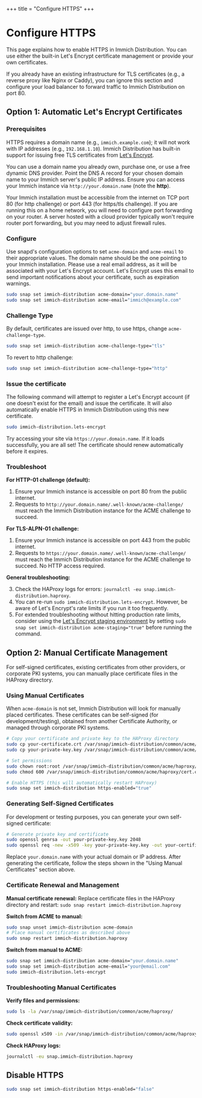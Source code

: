 +++
title = "Configure HTTPS"
+++

# Configure HTTPS

This page explains how to enable HTTPS in Immich Distribution. You can use either the built-in Let's Encrypt certificate management or provide your own certificates.

If you already have an existing infrastructure for TLS certificates (e.g., a reverse proxy like Nginx or Caddy), you can ignore this section and configure your load balancer to forward traffic to Immich Distribution on port 80.

## Option 1: Automatic Let's Encrypt Certificates

### Prerequisites

HTTPS requires a domain name (e.g., `immich.example.com`); it will not work with IP addresses (e.g., `192.168.1.10`). Immich Distribution has built-in support for issuing free TLS certificates from [Let's Encrypt](https://letsencrypt.org/).

You can use a domain name you already own, purchase one, or use a free dynamic DNS provider. Point the DNS A record for your chosen domain name to your Immich server's public IP address. Ensure you can access your Immich instance via `http://your.domain.name` (note the **http**).

Your Immich installation must be accessible from the internet on TCP port 80 (for http challenge) or port 443 (for https/tls challenge). If you are running this on a home network, you will need to configure port forwarding on your router. A server hosted with a cloud provider typically won't require router port forwarding, but you may need to adjust firewall rules.

### Configure

Use snapd's configuration options to set `acme-domain` and `acme-email` to their appropriate values. The domain name should be the one pointing to your Immich installation. Please use a real email address, as it will be associated with your Let's Encrypt account. Let's Encrypt uses this email to send important notifications about your certificate, such as expiration warnings.

```sh 
sudo snap set immich-distribution acme-domain="your.domain.name"
sudo snap set immich-distribution acme-email="immich@example.com"
```

### Challenge Type

By default, certificates are issued over http, to use https, change `acme-challenge-type`.

```sh
sudo snap set immich-distribution acme-challenge-type="tls"
```

To revert to http challenge:

```sh
sudo snap set immich-distribution acme-challenge-type="http"
```

### Issue the certificate

The following command will attempt to register a Let's Encrypt account (if one doesn't exist for the email) and issue the certificate. It will also automatically enable HTTPS in Immich Distribution using this new certificate.

```sh
sudo immich-distribution.lets-encrypt
```

Try accessing your site via `https://your.domain.name`. If it loads successfully, you are all set! The certificate should renew automatically before it expires.

### Troubleshoot

**For HTTP-01 challenge (default):**

1. Ensure your Immich instance is accessible on port 80 from the public internet.
2. Requests to `http://your.domain.name/.well-known/acme-challenge/` must reach the Immich Distribution instance for the ACME challenge to succeed.

**For TLS-ALPN-01 challenge:**

1. Ensure your Immich instance is accessible on port 443 from the public internet.
2. Requests to `https://your.domain.name/.well-known/acme-challenge/` must reach the Immich Distribution instance for the ACME challenge to succeed. No HTTP access required.

**General troubleshooting:**

3. Check the HAProxy logs for errors: `journalctl -eu snap.immich-distribution.haproxy`.
4. You can re-run `sudo immich-distribution.lets-encrypt`. However, be aware of Let's Encrypt's rate limits if you run it too frequently.
5. For extended troubleshooting without hitting production rate limits, consider using the [Let's Encrypt staging environment](https://letsencrypt.org/docs/staging-environment/) by setting `sudo snap set immich-distribution acme-staging="true"` before running the command.

## Option 2: Manual Certificate Management

For self-signed certificates, existing certificates from other providers, or corporate PKI systems, you can manually place certificate files in the HAProxy directory.

### Using Manual Certificates

When `acme-domain` is not set, Immich Distribution will look for manually placed certificates. These certificates can be self-signed (for development/testing), obtained from another Certificate Authority, or managed through corporate PKI systems.

```sh
# Copy your certificate and private key to the HAProxy directory
sudo cp your-certificate.crt /var/snap/immich-distribution/common/acme/haproxy/cert.crt
sudo cp your-private-key.key /var/snap/immich-distribution/common/acme/haproxy/cert.crt.key

# Set permissions
sudo chown root:root /var/snap/immich-distribution/common/acme/haproxy/cert.crt*
sudo chmod 600 /var/snap/immich-distribution/common/acme/haproxy/cert.crt*

# Enable HTTPS (this will automatically restart HAProxy)
sudo snap set immich-distribution https-enabled="true"
```

### Generating Self-Signed Certificates

For development or testing purposes, you can generate your own self-signed certificate:

```sh
# Generate private key and certificate
sudo openssl genrsa -out your-private-key.key 2048
sudo openssl req -new -x509 -key your-private-key.key -out your-certificate.crt -days 365 -subj "/C=US/ST=State/L=City/O=Organization/CN=your.domain.name"
```

Replace `your.domain.name` with your actual domain or IP address. After generating the certificate, follow the steps shown in the "Using Manual Certificates" section above.

### Certificate Renewal and Management

**Manual certificate renewal:**
Replace certificate files in the HAProxy directory and restart: `sudo snap restart immich-distribution.haproxy`

**Switch from ACME to manual:**
```sh
sudo snap unset immich-distribution acme-domain
# Place manual certificates as described above
sudo snap restart immich-distribution.haproxy
```

**Switch from manual to ACME:**
```sh
sudo snap set immich-distribution acme-domain="your.domain.name"
sudo snap set immich-distribution acme-email="your@email.com"
sudo immich-distribution.lets-encrypt
```

### Troubleshooting Manual Certificates

**Verify files and permissions:**
```sh
sudo ls -la /var/snap/immich-distribution/common/acme/haproxy/
```

**Check certificate validity:**
```sh
sudo openssl x509 -in /var/snap/immich-distribution/common/acme/haproxy/cert.crt -text -noout
```

**Check HAProxy logs:**
```sh
journalctl -eu snap.immich-distribution.haproxy
```

## Disable HTTPS

```sh
sudo snap set immich-distribution https-enabled="false"
```
